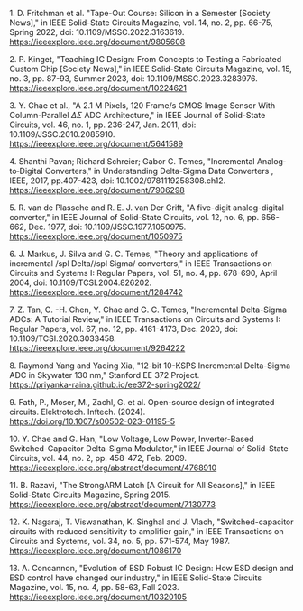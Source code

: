 1\. D. Fritchman et al. "Tape-Out Course: Silicon in a Semester [Society News]," in IEEE Solid-State Circuits Magazine, vol. 14, no. 2, pp. 66-75, Spring 2022, doi: 10.1109/MSSC.2022.3163619.  
https://ieeexplore.ieee.org/document/9805608

2\. P. Kinget, "Teaching IC Design: From Concepts to Testing a Fabricated Custom Chip [Society News]," in IEEE Solid-State Circuits Magazine, vol. 15, no. 3, pp. 87-93, Summer 2023, doi: 10.1109/MSSC.2023.3283976.  
https://ieeexplore.ieee.org/document/10224621

3\. Y. Chae et al., "A 2.1 M Pixels, 120 Frame/s CMOS Image Sensor With Column-Parallel $\Delta \Sigma$ ADC Architecture," in IEEE Journal of Solid-State Circuits, vol. 46, no. 1, pp. 236-247, Jan. 2011, doi: 10.1109/JSSC.2010.2085910.  
https://ieeexplore.ieee.org/document/5641589

4\. Shanthi Pavan; Richard Schreier; Gabor C. Temes, "Incremental Analog‐to‐Digital Converters," in Understanding Delta-Sigma Data Converters , IEEE, 2017, pp.407-423, doi: 10.1002/9781119258308.ch12.  
https://ieeexplore.ieee.org/document/7906298

5\. R. van de Plassche and R. E. J. van Der Grift, "A five-digit analog-digital converter," in IEEE Journal of Solid-State Circuits, vol. 12, no. 6, pp. 656-662, Dec. 1977, doi: 10.1109/JSSC.1977.1050975.  
https://ieeexplore.ieee.org/document/1050975

6\. J. Markus, J. Silva and G. C. Temes, "Theory and applications of incremental /spl Delta//spl Sigma/ converters," in IEEE Transactions on Circuits and Systems I: Regular Papers, vol. 51, no. 4, pp. 678-690, April 2004, doi: 10.1109/TCSI.2004.826202.  
https://ieeexplore.ieee.org/document/1284742

7\. Z. Tan, C. -H. Chen, Y. Chae and G. C. Temes, "Incremental Delta-Sigma ADCs: A Tutorial Review," in IEEE Transactions on Circuits and Systems I: Regular Papers, vol. 67, no. 12, pp. 4161-4173, Dec. 2020, doi: 10.1109/TCSI.2020.3033458.  
https://ieeexplore.ieee.org/document/9264222

8\. Raymond Yang and Yaqing Xia, "12-bit 10-KSPS Incremental Delta-Sigma ADC in Skywater 130 nm," Stanford EE 372 Project.  
https://priyanka-raina.github.io/ee372-spring2022/  

9\. Fath, P., Moser, M., Zachl, G. et al. Open-source design of integrated circuits. Elektrotech. Inftech. (2024).  
https://doi.org/10.1007/s00502-023-01195-5

10\. Y. Chae and G. Han, "Low Voltage, Low Power, Inverter-Based Switched-Capacitor Delta-Sigma Modulator," in IEEE Journal of Solid-State Circuits, vol. 44, no. 2, pp. 458-472, Feb. 2009.  
https://ieeexplore.ieee.org/abstract/document/4768910  

11\. B. Razavi, "The StrongARM Latch [A Circuit for All Seasons]," in IEEE Solid-State Circuits Magazine, Spring 2015.  
https://ieeexplore.ieee.org/abstract/document/7130773

12\. K. Nagaraj, T. Viswanathan, K. Singhal and J. Vlach, "Switched-capacitor circuits with reduced sensitivity to amplifier gain," in IEEE Transactions on Circuits and Systems, vol. 34, no. 5, pp. 571-574, May 1987.  
https://ieeexplore.ieee.org/document/1086170 

13\. A. Concannon, "Evolution of ESD Robust IC Design: How ESD design and ESD control have changed our industry," in IEEE Solid-State Circuits Magazine, vol. 15, no. 4, pp. 58-63, Fall 2023.  
https://ieeexplore.ieee.org/document/10320105

